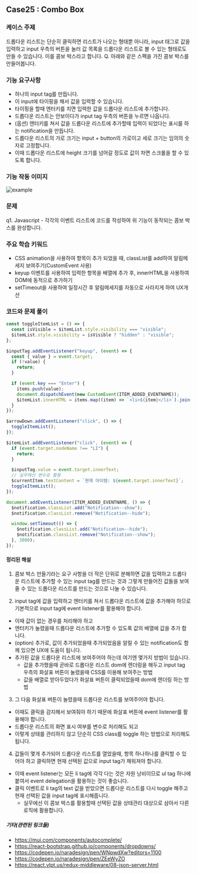 ## Case25 : Combo Box


### 케이스 주제
드롭다운 리스트는 단순히 클릭하면 리스트가 나오는 형태뿐 아니라, input 태그로 값을 입력하고 input 우측의 버튼을 눌러 값 목록을 드롭다운 리스트로 볼 수 있는 형태로도 만들 수 있습니다. 이를 콤보 박스라고 합니다.
Q. 아래와 같은 스펙을 가진 콤보 박스를 만들어봅니다.


### 기능 요구사항
- 하나의 input tag를 만듭니다.
- 이 input에 타이핑을 해서 값을 입력할 수 있습니다.
- 타이핑을 할때 엔터키를 치면 입력한 값을 드롭다운 리스트에 추가합니다.
- 드롭다운 리스트는 안보이다가 input tag 우측의 버튼을 누르면 나옵니다.
- (옵션) 엔터키를 쳐서 값을 드롭다운 리스트에 추가할때 입력이 되었다는 표시를 하는 notification을 만듭니다.
- 드롭다운 리스트의 가로 크기는 input + button의 가로이고 세로 크기는 임의의 숫자로 고정합니다.
- 이때 드롭다운 리스트에 height 크기를 넘어갈 정도로 값이 차면 스크롤을 할 수 있도록 합니다.


### 기능 작동 이미지
![example](https://user-images.githubusercontent.com/59094619/134638576-3cec6005-b905-49c7-b880-618bd29e70e5.gif)


### 문제
q1. Javascript - 각각의 이벤트 리스트에 코드를 작성하여 위 기능이 동작되는 콤보 박스를 완성합니다.


### 주요 학습 키워드
- CSS animation을 사용하여 항목이 추가 되었을 때, classList를 add하여 알림메세지 보여주기(CustomEvent 사용)
- keyup 이벤트를 사용하여 입력한 항목을 배열에 추가 후, innerHTML을 사용하여 DOM에 동적으로 추가하기
- setTimeout을 사용하여 일정시간 후 알림메세지를 자동으로 사라지게 하여 UX개선

### 코드와 문제 풀이
```js
const toggleItemList = () => {
  const isVisible = $itemList.style.visibility === "visible";
  $itemList.style.visibility = isVisible ? "hidden" : "visible";
};

$inputTag.addEventListener("keyup", (event) => {
  const { value } = event.target;
  if (!value) {
    return;
  }

  if (event.key === "Enter") {
    items.push(value);
    document.dispatchEvent(new CustomEvent(ITEM_ADDED_EVENTNAME));
    $itemList.innerHTML = items.map((item) => `<li>${item}</li>`).join("");
  }
});

$arrowDown.addEventListener("click", () => {
  toggleItemList();
});

$itemList.addEventListener("click", (event) => {
  if (event.target.nodeName !== "LI") {
    return;
  }

  $inputTag.value = event.target.innerText;
  // 실무에선 변수로 활용
  $currentItem.textContent = `현재 아이템: ${event.target.innerText}`;
  toggleItemList();
});

document.addEventListener(ITEM_ADDED_EVENTNAME, () => {
  $notification.classList.add("Notification--show");
  $notification.classList.remove("Notification--hide");

  window.setTimeout(() => {
    $notification.classList.add("Notification--hide");
    $notification.classList.remove("Notification--show");
  }, 3000);
});
```


#### 정리된 해설
1. 콤보 박스 만들기라는 요구 사항을 더 작은 단위로 분해하면 값을 입력하고 드롭다운 리스트에 추가할 수 있는 input tag를 만드는 것과 그렇게 만들어진 값들을 보여줄 수 있는 드롭다운 리스트를 만드는 것으로 나눌 수 있습니다.

2. input tag에 값을 입력하고 엔터키를 쳐서 드롭다운 리스트에 값을 추가해야 하므로 기본적으로 input tag에 event listener를 활용해야 합니다.
- 이때 값이 없는 경우를 처리해야 하고
- 엔터키가 눌렸을때 드롭다운 리스트에 추가할 수 있도록 값의 배열에 값을 추가 합니다.
- (option) 추가로, 값이 추가되었을때 추가되었음을 알릴 수 있는 notification도 함께 있으면 UX에 도움이 됩니다.
- 추가된 값을 드롭다운 리스트에 보여주어야 하는데 여기엔 몇가지 방법이 있습니다.
  * 값을 추가했을때 곧바로 드롭다운 리스트 dom에 렌더링을 해두고 input tag 우측의 화살표 버튼이 눌렸을때 CSS를 이용해 보여주는 방법
  * 값을 배열로 받아두었다가 화살표 버튼이 클릭되었을때 dom에 렌더링 하는 방법

3. 그 다음 화살표 버튼이 눌렸을때 드롭다운 리스트를 보여주어야 합니다.
- 이때도 클릭을 감지해서 보여줘야 하기 때문에 화살표 버튼에 event listener를 활용해야 합니다.
- 드롭다운 리스트의 화면 표시 여부를 변수로 처리해도 되고
- 이렇게 상태를 관리하지 않고 단순히 CSS class를 toggle 하는 방법으로 처리해도 됩니다.

4. 값들이 몇개 추가되어 드롭다운 리스트를 열었을때, 항목 하나하나를 클릭할 수 있어야 하고 클릭하면 현재 선택된 값으로 input tag가 채워져야 합니다.
- 이때 event listener는 모든 li tag에 각각 다는 것은 자원 낭비이므로 ul tag 하나에 붙여서 event delegation을 활용하는 것이 좋습니다.
- 클릭 이벤트로 li tag의 text 값을 받았으면 드롭다운 리스트를 다시 toggle 해주고 현재 선택된 값을 input tag에 표시해줍니다.
  * 실무에선 이 콤보 박스를 활용할때 선택된 값을 상태관리 대상으로 삼아서 다른 로직에 활용합니다.


##### 기타(관련된 링크들)
- https://mui.com/components/autocomplete/
- https://react-bootstrap.github.io/components/dropdowns/
- https://codepen.io/naradesign/pen/WNpwdXw?editors=1100
- https://codepen.io/naradesign/pen/ZEeWyZO
- https://react.vlpt.us/redux-middleware/08-json-server.html
